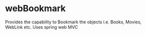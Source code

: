 # webBookmark
Provides the capability to Bookmark the objects i.e. Books, Movies, WebLink etc.
Uses spring web MVC
